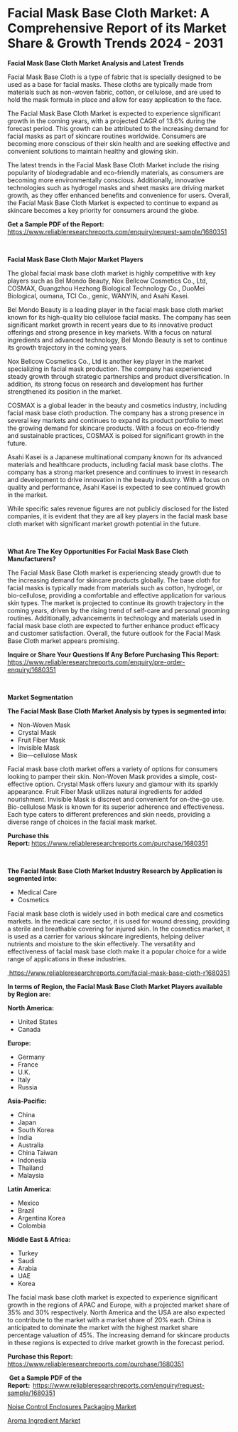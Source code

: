 <p><h1>Facial Mask Base Cloth Market: A Comprehensive Report of its Market Share & Growth Trends 2024 - 2031</h1></p><p><strong>Facial Mask Base Cloth Market Analysis and Latest Trends</strong></p>
<p><p>Facial Mask Base Cloth is a type of fabric that is specially designed to be used as a base for facial masks. These cloths are typically made from materials such as non-woven fabric, cotton, or cellulose, and are used to hold the mask formula in place and allow for easy application to the face.</p><p>The Facial Mask Base Cloth Market is expected to experience significant growth in the coming years, with a projected CAGR of 13.6% during the forecast period. This growth can be attributed to the increasing demand for facial masks as part of skincare routines worldwide. Consumers are becoming more conscious of their skin health and are seeking effective and convenient solutions to maintain healthy and glowing skin.</p><p>The latest trends in the Facial Mask Base Cloth Market include the rising popularity of biodegradable and eco-friendly materials, as consumers are becoming more environmentally conscious. Additionally, innovative technologies such as hydrogel masks and sheet masks are driving market growth, as they offer enhanced benefits and convenience for users. Overall, the Facial Mask Base Cloth Market is expected to continue to expand as skincare becomes a key priority for consumers around the globe.</p></p>
<p><strong>Get a Sample PDF of the Report:&nbsp;</strong> <a href="https://www.reliableresearchreports.com/enquiry/request-sample/1680351">https://www.reliableresearchreports.com/enquiry/request-sample/1680351</a></p>
<p>&nbsp;</p>
<p><strong>Facial Mask Base Cloth Major Market Players</strong></p>
<p><p>The global facial mask base cloth market is highly competitive with key players such as Bel Mondo Beauty, Nox Bellcow Cosmetics Co., Ltd, COSMAX, Guangzhou Hezhong Biological Technology Co., DuoMei Biological, oumana, TCI Co., genic, WANYIN, and Asahi Kasei.</p><p>Bel Mondo Beauty is a leading player in the facial mask base cloth market known for its high-quality bio cellulose facial masks. The company has seen significant market growth in recent years due to its innovative product offerings and strong presence in key markets. With a focus on natural ingredients and advanced technology, Bel Mondo Beauty is set to continue its growth trajectory in the coming years.</p><p>Nox Bellcow Cosmetics Co., Ltd is another key player in the market specializing in facial mask production. The company has experienced steady growth through strategic partnerships and product diversification. In addition, its strong focus on research and development has further strengthened its position in the market.</p><p>COSMAX is a global leader in the beauty and cosmetics industry, including facial mask base cloth production. The company has a strong presence in several key markets and continues to expand its product portfolio to meet the growing demand for skincare products. With a focus on eco-friendly and sustainable practices, COSMAX is poised for significant growth in the future.</p><p>Asahi Kasei is a Japanese multinational company known for its advanced materials and healthcare products, including facial mask base cloths. The company has a strong market presence and continues to invest in research and development to drive innovation in the beauty industry. With a focus on quality and performance, Asahi Kasei is expected to see continued growth in the market.</p><p>While specific sales revenue figures are not publicly disclosed for the listed companies, it is evident that they are all key players in the facial mask base cloth market with significant market growth potential in the future.</p></p>
<p>&nbsp;</p>
<p><strong>What Are The Key Opportunities For Facial Mask Base Cloth Manufacturers?</strong></p>
<p><p>The Facial Mask Base Cloth market is experiencing steady growth due to the increasing demand for skincare products globally. The base cloth for facial masks is typically made from materials such as cotton, hydrogel, or bio-cellulose, providing a comfortable and effective application for various skin types. The market is projected to continue its growth trajectory in the coming years, driven by the rising trend of self-care and personal grooming routines. Additionally, advancements in technology and materials used in facial mask base cloth are expected to further enhance product efficacy and customer satisfaction. Overall, the future outlook for the Facial Mask Base Cloth market appears promising.</p></p>
<p><strong>Inquire or Share Your Questions If Any Before Purchasing This Report:</strong> <a href="https://www.reliableresearchreports.com/enquiry/pre-order-enquiry/1680351">https://www.reliableresearchreports.com/enquiry/pre-order-enquiry/1680351</a></p>
<p>&nbsp;</p>
<p><strong>Market Segmentation</strong></p>
<p><strong>The Facial Mask Base Cloth Market Analysis by types is segmented into:</strong></p>
<p><ul><li>Non-Woven Mask</li><li>Crystal Mask</li><li>Fruit Fiber Mask</li><li>Invisible Mask</li><li>Bio—cellulose Mask</li></ul></p>
<p><p>Facial mask base cloth market offers a variety of options for consumers looking to pamper their skin. Non-Woven Mask provides a simple, cost-effective option. Crystal Mask offers luxury and glamour with its sparkly appearance. Fruit Fiber Mask utilizes natural ingredients for added nourishment. Invisible Mask is discreet and convenient for on-the-go use. Bio-cellulose Mask is known for its superior adherence and effectiveness. Each type caters to different preferences and skin needs, providing a diverse range of choices in the facial mask market.</p></p>
<p><strong>Purchase this Report:&nbsp;</strong><a href="https://www.reliableresearchreports.com/purchase/1680351">https://www.reliableresearchreports.com/purchase/1680351</a></p>
<p>&nbsp;</p>
<p><strong>The Facial Mask Base Cloth Market Industry Research by Application is segmented into:</strong></p>
<p><ul><li>Medical Care</li><li>Cosmetics</li></ul></p>
<p><p>Facial mask base cloth is widely used in both medical care and cosmetics markets. In the medical care sector, it is used for wound dressing, providing a sterile and breathable covering for injured skin. In the cosmetics market, it is used as a carrier for various skincare ingredients, helping deliver nutrients and moisture to the skin effectively. The versatility and effectiveness of facial mask base cloth make it a popular choice for a wide range of applications in these industries.</p></p>
<p><a href="https://www.reliableresearchreports.com/facial-mask-base-cloth-r1680351">&nbsp;https://www.reliableresearchreports.com/facial-mask-base-cloth-r1680351</a></p>
<p><strong>In terms of Region, the Facial Mask Base Cloth Market Players available by Region are:</strong></p>
<p>
    <p> <strong> North America: </strong>
        <ul>
            <li>United States</li>
            <li>Canada</li>
        </ul>
        </p> 
    <p> <strong> Europe: </strong>
        <ul>
            <li>Germany</li>
            <li>France</li>
            <li>U.K.</li>
            <li>Italy</li>
            <li>Russia</li>
        </ul>
        </p> 
    <p> <strong> Asia-Pacific: </strong>
        <ul>
            <li>China</li>
            <li>Japan</li>
            <li>South Korea</li>
            <li>India</li>
            <li>Australia</li>
            <li>China Taiwan</li>
            <li>Indonesia</li>
            <li>Thailand</li>
            <li>Malaysia</li>
        </ul>
        </p> 
    <p> <strong> Latin America: </strong>
        <ul>
            <li>Mexico</li>
            <li>Brazil</li>
            <li>Argentina Korea</li>
            <li>Colombia</li>
        </ul>
        </p> 
    <p> <strong> Middle East & Africa: </strong>
        <ul>
            <li>Turkey</li>
            <li>Saudi</li>
            <li>Arabia</li>
            <li>UAE</li>
            <li>Korea</li>
        </ul>
    </p>
    </p>
<p><p>The facial mask base cloth market is expected to experience significant growth in the regions of APAC and Europe, with a projected market share of 35% and 30% respectively. North America and the USA are also expected to contribute to the market with a market share of 20% each. China is anticipated to dominate the market with the highest market share percentage valuation of 45%. The increasing demand for skincare products in these regions is expected to drive market growth in the forecast period.</p></p>
<p><strong>Purchase this Report: </strong><a href="https://www.reliableresearchreports.com/purchase/1680351">https://www.reliableresearchreports.com/purchase/1680351</a></p>
<p>&nbsp;<strong>Get a Sample PDF of the Report:&nbsp;&nbsp;</strong><a href="https://www.reliableresearchreports.com/enquiry/request-sample/1680351">https://www.reliableresearchreports.com/enquiry/request-sample/1680351</a></p>
<p><strong></strong></p>
<p><p><a href="https://view.publitas.com/reportprime-1/noise-control-enclosures-packaging-market-share-market-analysis-growth-trends-forecasts-for-period-from-2024-2031/">Noise Control Enclosures Packaging Market</a></p><p><a href="https://github.com/LibbySpencer2018/Market-Research-Report-List-1/blob/main/aroma-ingredient-market.md">Aroma Ingredient Market</a></p></p>